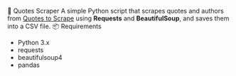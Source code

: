  📝 Quotes Scraper
A simple Python script that scrapes quotes and authors from [Quotes to Scrape](https://quotes.toscrape.com) using **Requests** and **BeautifulSoup**, and saves them into a CSV file.
 📦 Requirements
- Python 3.x
- requests
- beautifulsoup4
- pandas

